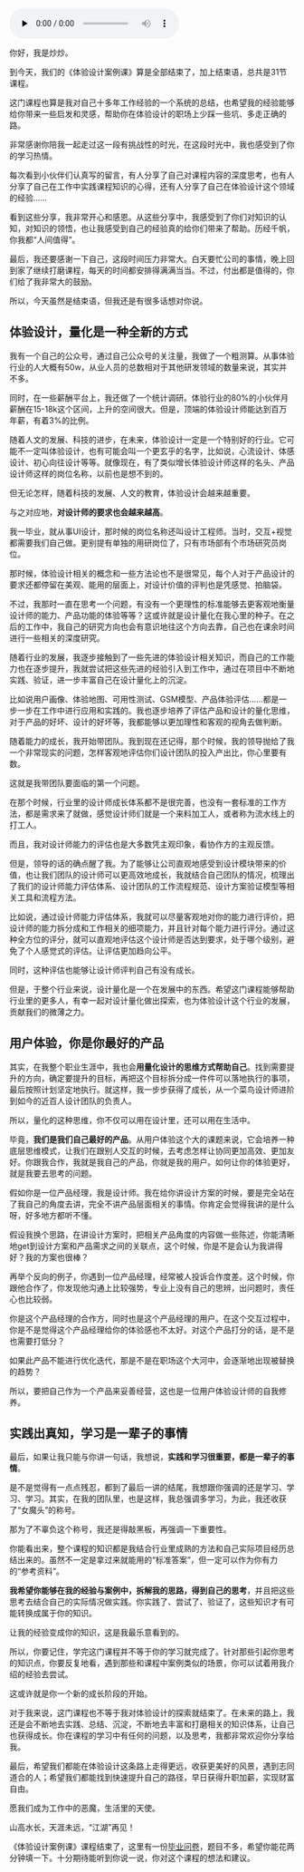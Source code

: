 <audio id="audio" title="结束语 | 你我共同成长，早日财富自由" controls="" preload="none"><source id="mp3" src="https://static001.geekbang.org/resource/audio/3f/4e/3fdc4269c8485604b78db9d174102b4e.mp3"></audio>

你好，我是炒炒。

到今天，我们的《体验设计案例课》算是全部结束了，加上结束语，总共是31节课程。

这门课程也算是我对自己十多年工作经验的一个系统的总结，也希望我的经验能够给你带来一些启发和灵感，帮助你在体验设计的职场上少踩一些坑、多走正确的路。

非常感谢你陪我一起走过这一段有挑战性的时光，在这段时光中，我也感受到了你的学习热情。

每次看到小伙伴们认真写的留言，有人分享了自己对课程内容的深度思考，也有人分享了自己在工作中实践课程知识的心得，还有人分享了自己在体验设计这个领域的经验……

看到这些分享，我非常开心和感恩。从这些分享中，我感受到了你们对知识的认知，对知识的领悟，也让我感受到自己的经验真的给你们带来了帮助。历经千帆，你我都“人间值得”。

最后，我还要感谢一下自己，这段时间压力非常大。白天要忙公司的事情，晚上回到家了继续打磨课程，每天的时间都安排得满满当当。不过，付出都是值得的，你们给了我非常大的鼓励。

所以，今天虽然是结束语，但我还是有很多话想对你说。

## 体验设计，量化是一种全新的方式

我有一个自己的公众号，通过自己公众号的关注量，我做了一个粗测算。从事体验行业的人大概有50w，从业人员的总数相对于其他研发领域的数量来说，其实并不多。

同时，在一些薪酬平台上，我还做了一个统计调研。体验行业的80%的小伙伴月薪酬在15-18k这个区间，上升的空间很大。但是，顶端的体验设计师能达到百万年薪，有着3%的比例。

随着人文的发展、科技的进步，在未来，体验设计一定是一个特别好的行业。它可能不一定叫体验设计，也有可能会叫一个更玄乎的名字，比如说，心流设计、体感设计、初心向往设计等等。就像现在，有了类似增长体验设计师这样的名头、产品设计师这样的岗位名称，以前也是想不到的。

但无论怎样，随着科技的发展、人文的教育，体验设计会越来越重要。

与之对应地，**对设计师的要求也会越来越高**。

我一毕业，就从事UI设计，那时候的岗位名称还叫设计工程师。当时，交互+视觉都需要我们自己做。更别提有单独的用研岗位了，只有市场部有个市场研究员岗位。

那时候，体验设计相关的概念和一些方法论也不是很常见，每个人对于产品设计的要求还都停留在美观、能用的层面上，对设计价值的评判也是凭感觉、拍脑袋。

不过，我那时一直在思考一个问题，有没有一个更理性的标准能够去更客观地衡量设计师的能力、产品功能的体验等等？这或许就是设计量化在我心里的种子。在之后的工作中，我自己的研究方向也会有意识地往这个方向去靠，自己也在课余时间进行一些相关的深度研究。

随着行业的发展，我逐步接触到了一些先进的体验设计相关知识，而自己的工作能力也在逐步提升，我就尝试把这些先进的经验引入到工作中，通过在项目中不断地实践、验证，进一步丰富自己在设计量化上的沉淀。

比如说用户画像、体验地图、可用性测试、GSM模型、产品体验评估……都是一步一步在工作中进行应用和实践的。我也逐步培养了评估产品和设计的量化思维，对于产品的好坏、设计的好坏等，我都能够以更加理性和客观的视角去做判断。

随着能力的成长，我开始带团队。我到现在还记得，那个时候，我的领导抛给了我一个非常现实的问题，怎样客观地评估你们设计团队的投入产出比，你心里要有数。

这就是我带团队要面临的第一个问题。

在那个时候，行业里的设计师成长体系都不是很完善，也没有一套标准的工作方法，都是需求来了就做，感觉设计师们就是一个来料加工人，或者称为流水线上的打工人。

而且，我对设计师能力的评估也是大多数凭主观印象，看协作方的主观反馈。

但是，领导的话的确点醒了我。为了能够让公司直观地感受到设计模块带来的价值，也让我们团队的设计师可以更高效地成长，我就结合自己团队的情况，梳理出了我们的设计师能力评估体系、设计团队的工作流程规范、设计方案验证模型等相关工具和流程方法。

比如说，通过设计师能力评估体系，我就可以尽量客观地对你的能力进行评价，把设计师的能力拆分成和工作相关的细项能力，并且针对每个能力进行评分。通过这种全方位的评分，就可以直观地评估这个设计师是否达到要求，处于哪个级别，避免了个人感觉式的评估。让评估更加趋向公平。

同时，这种评估也能够让设计师评判自己有没有成长。

但是，于整个行业来说，设计量化是一个在发展中的东西。希望这门课程能够帮助行业里的更多人，有幸一起对设计量化做出探索，也为体验设计这个行业的发展，贡献我们的微薄之力。

## 用户体验，你是你最好的产品

其实，在我整个职业生涯中，我也会**用量化设计的思维方式帮助自己**。找到需要提升的方向，确定要提升的目标，再把这个目标拆分成一件件可以落地执行的事项，最后按照计划坚定地执行。就这样，我一步步获得了成长，从一个菜鸟设计师进阶到如今的近百人设计团队的负责人。

所以，量化的这种思维，你不仅可以用在设计里，还可以用在生活中。

毕竟，**我们是我们自己最好的产品**。从用户体验这个大的课题来说，它会培养一种底层思维模式，让我们在跟别人交互的时候，去考虑怎样让协同更加高效、更加友好。你跟我合作，我就是我自己的产品，你就是我的用户。如何让你的体验更好，就是我要去思考的问题。

假如你是一位产品经理，我是设计师。我在给你讲设计方案的时候，要是完全站在了我自己的角度去讲，完全不讲产品层面相关的事情。你肯定会觉得我讲的是什么呀，好多地方都听不懂。

假设我换个思路，在讲设计方案时，把相关产品角度的内容做一些陈述，你能清晰地get到设计方案和产品需求之间的关联点，这个时候，你是不是会认为我讲得好？我的方案也很棒？

再举个反向的例子，你遇到一位产品经理，经常被人投诉合作度差。这个时候，你跟他合作了，你发现他沟通上比较强势，专业上没有自己的思辨，出问题时，责任心也比较弱。

你是这个产品经理的合作方，同时也是这个产品经理的用户。在这个交互过程中，你是不是觉得这个产品经理给你的体验感也不太好。对这个产品打分的话，是不是也需要打低分？

如果此产品不能进行优化迭代，那是不是在职场这个大河中，会逐渐地出现被替换的趋势？

所以，要把自己作为一个产品来妥善经营，这也是一位用户体验设计师的自我修养。

## 实践出真知，学习是一辈子的事情

最后，如果让我只能与你讲一句话，我想说，**实践和学习很重要，都是一辈子的事情**。

是不是觉得有一点点残忍，都到了最后一讲的结尾，我想跟你强调的还是学习、学习、学习。其实，在我的团队里，也是这样，我总强调多学习，为此，我还收获了“女魔头”的称号。

那为了不辜负这个称号，我还是得敲黑板，再强调一下重要性。

你能看出来，整个课程的知识都是我结合行业里成熟的方法和自己实际项目经历总结出来的。虽然不一定是拿过来就能用的“标准答案”，但一定可以作为你有力的“参考资料”。

**我希望你能够在我的经验与案例中，拆解我的思路，得到自己的思考**，并且把这些思考去结合自己的实际情况做实践。你实践了、尝试了、验证了，这些知识才有可能转换成属于你的知识。

让我的经验变成你的知识，这是我最乐意看到的。

所以，你要记住，学完这门课程并不等于你的学习就完成了。针对那些引起你思考的知识点，你要反复地看，遇到那些和课程中案例类似的场景，你可以试着用我介绍的经验去尝试。

这或许就是你一个新的成长阶段的开始。

对于我来说，这门课程也不等于我对体验设计的探索就结束了。在未来的路上，我还是会不断地去实践、总结、沉淀，不断地去丰富和打磨相关的知识体系，让自己也获得成长。你在课程的学习中有任何的问题，以及思考，我都非常欢迎你分享给我。

最后，希望我们都能在体验设计这条路上走得更远，收获更美好的风景，遇到志同道合的人；希望我们都能找到快速提升自己的路径，早日获得升职加薪，实现财富自由。

愿我们成为工作中的恶魔，生活里的天使。

山高水长，天涯未远，“江湖”再见！

《体验设计案例课》课程结束了，这里有一份[毕业问卷](https://jinshuju.net/f/MJAI9i)，题目不多，希望你能花两分钟填一下。十分期待能听到你说一说，你对这个课程的想法和建议。
